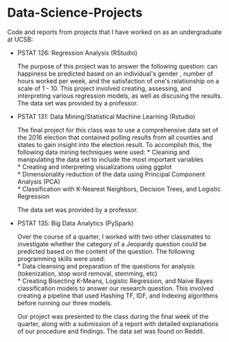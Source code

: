 # Data-Science-Projects
Code and reports from projects that I have worked on as an undergraduate at UCSB: 

* PSTAT 126: Regression Analysis (RStudio)
  
    The purpose of this project was to answer the following question: can happiness be predicted based on an individual's gender , number of hours worked per week, and the satisfaction of one's relationship on a scale of 1 - 10. This project involved  creating, assessing, and interpreting various regression models, as well as discusing the results. The data set was provided  by a professor.  


* PSTAT 131: Data Mining/Statistical Machine Learning (Rstudio)

    The final project for this class was to use a comprehensive data set of the 2016 election that contained polling results from all counties and states to gain insight into the election result. To accomplish this, the following data mining techniques were used: 
      * Cleaning and manipulating the data set to include the most important variables  
      * Creating and interpreting visualizations using ggplot   
      * Dimensionality reduction of the data using Principal Component Analysis (PCA)  
      * Classification with K-Nearest Neighbors, Decision Trees, and Logistic Regression    
      
    The data set was provided by a professor. 
    
      
* PSTAT 135: Big Data Analytics (PySpark)

    Over the course of a quarter, I worked with two other classmates to investigate whether the category of a Jeopardy question could be predicted based on the content of the question. The following programming skills were used:   
       * Data cleansing and preparation of the questions for analysis (tokenization, stop word removal, stemming, etc)   
       * Creating Bisecting K-Means, Logistic Regression, and Naive Bayes classification models to answer our research question. This involved creating a pipeline that used Hashing TF, IDF, and Indexing algorithms before running our three models.  
       
    Our project was presented to the class during the final week of the quarter, along with a submission of a report with detailed explanations of our procedure and findings. The data set was found on Reddit. 
      
   
       
       
